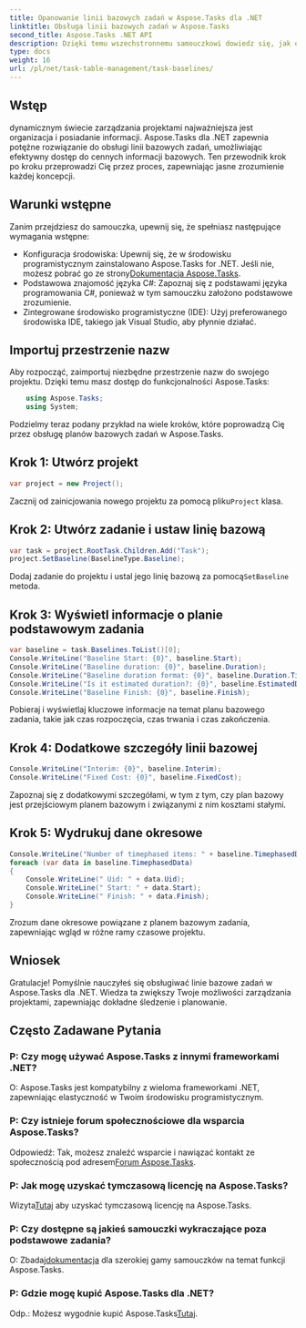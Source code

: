 ```yaml
---
title: Opanowanie linii bazowych zadań w Aspose.Tasks dla .NET
linktitle: Obsługa linii bazowych zadań w Aspose.Tasks
second_title: Aspose.Tasks .NET API
description: Dzięki temu wszechstronnemu samouczkowi dowiedz się, jak obsługiwać plany bazowe zadań w Aspose.Tasks dla .NET. Popraw swoje umiejętności zarządzania projektami już dziś!
type: docs
weight: 16
url: /pl/net/task-table-management/task-baselines/
---
```

## Wstęp
dynamicznym świecie zarządzania projektami najważniejsza jest organizacja i posiadanie informacji. Aspose.Tasks dla .NET zapewnia potężne rozwiązanie do obsługi linii bazowych zadań, umożliwiając efektywny dostęp do cennych informacji bazowych. Ten przewodnik krok po kroku przeprowadzi Cię przez proces, zapewniając jasne zrozumienie każdej koncepcji.
## Warunki wstępne
Zanim przejdziesz do samouczka, upewnij się, że spełniasz następujące wymagania wstępne:
-  Konfiguracja środowiska: Upewnij się, że w środowisku programistycznym zainstalowano Aspose.Tasks for .NET. Jeśli nie, możesz pobrać go ze strony[Dokumentacja Aspose.Tasks](https://reference.aspose.com/tasks/net/).
- Podstawowa znajomość języka C#: Zapoznaj się z podstawami języka programowania C#, ponieważ w tym samouczku założono podstawowe zrozumienie.
- Zintegrowane środowisko programistyczne (IDE): Użyj preferowanego środowiska IDE, takiego jak Visual Studio, aby płynnie działać.
## Importuj przestrzenie nazw
Aby rozpocząć, zaimportuj niezbędne przestrzenie nazw do swojego projektu. Dzięki temu masz dostęp do funkcjonalności Aspose.Tasks:
```csharp
    using Aspose.Tasks;
    using System;
```
Podzielmy teraz podany przykład na wiele kroków, które poprowadzą Cię przez obsługę planów bazowych zadań w Aspose.Tasks.
## Krok 1: Utwórz projekt
```csharp
var project = new Project();
```
 Zacznij od zainicjowania nowego projektu za pomocą pliku`Project` klasa.
## Krok 2: Utwórz zadanie i ustaw linię bazową
```csharp
var task = project.RootTask.Children.Add("Task");
project.SetBaseline(BaselineType.Baseline);
```
 Dodaj zadanie do projektu i ustal jego linię bazową za pomocą`SetBaseline` metoda.
## Krok 3: Wyświetl informacje o planie podstawowym zadania
```csharp
var baseline = task.Baselines.ToList()[0];
Console.WriteLine("Baseline Start: {0}", baseline.Start);
Console.WriteLine("Baseline duration: {0}", baseline.Duration);
Console.WriteLine("Baseline duration format: {0}", baseline.Duration.TimeUnit);
Console.WriteLine("Is it estimated duration?: {0}", baseline.EstimatedDuration);
Console.WriteLine("Baseline Finish: {0}", baseline.Finish);
```
Pobieraj i wyświetlaj kluczowe informacje na temat planu bazowego zadania, takie jak czas rozpoczęcia, czas trwania i czas zakończenia.
## Krok 4: Dodatkowe szczegóły linii bazowej
```csharp
Console.WriteLine("Interim: {0}", baseline.Interim);
Console.WriteLine("Fixed Cost: {0}", baseline.FixedCost);
```
Zapoznaj się z dodatkowymi szczegółami, w tym z tym, czy plan bazowy jest przejściowym planem bazowym i związanymi z nim kosztami stałymi.
## Krok 5: Wydrukuj dane okresowe
```csharp
Console.WriteLine("Number of timephased items: " + baseline.TimephasedData.Count);
foreach (var data in baseline.TimephasedData)
{
    Console.WriteLine(" Uid: " + data.Uid);
    Console.WriteLine(" Start: " + data.Start);
    Console.WriteLine(" Finish: " + data.Finish);
}
```
Zrozum dane okresowe powiązane z planem bazowym zadania, zapewniając wgląd w różne ramy czasowe projektu.
## Wniosek
Gratulacje! Pomyślnie nauczyłeś się obsługiwać linie bazowe zadań w Aspose.Tasks dla .NET. Wiedza ta zwiększy Twoje możliwości zarządzania projektami, zapewniając dokładne śledzenie i planowanie.
## Często Zadawane Pytania
### P: Czy mogę używać Aspose.Tasks z innymi frameworkami .NET?
O: Aspose.Tasks jest kompatybilny z wieloma frameworkami .NET, zapewniając elastyczność w Twoim środowisku programistycznym.
### P: Czy istnieje forum społecznościowe dla wsparcia Aspose.Tasks?
Odpowiedź: Tak, możesz znaleźć wsparcie i nawiązać kontakt ze społecznością pod adresem[Forum Aspose.Tasks](https://forum.aspose.com/c/tasks/15).
### P: Jak mogę uzyskać tymczasową licencję na Aspose.Tasks?
 Wizyta[Tutaj](https://purchase.aspose.com/temporary-license/) aby uzyskać tymczasową licencję na Aspose.Tasks.
### P: Czy dostępne są jakieś samouczki wykraczające poza podstawowe zadania?
 O: Zbadaj[dokumentacja](https://reference.aspose.com/tasks/net/) dla szerokiej gamy samouczków na temat funkcji Aspose.Tasks.
### P: Gdzie mogę kupić Aspose.Tasks dla .NET?
 Odp.: Możesz wygodnie kupić Aspose.Tasks[Tutaj](https://purchase.aspose.com/buy).